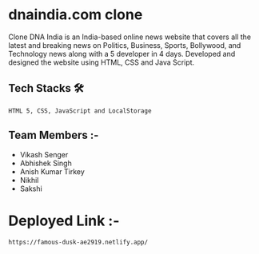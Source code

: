 # dnaindia.com clone
Clone DNA India is an India-based online news website that covers all the latest and breaking news on Politics, Business, Sports, Bollywood, and Technology news along with a 5 developer in 4 days.
Developed and designed the website using HTML, CSS and Java Script.

  
  ## Tech Stacks 🛠
    
    HTML 5, CSS, JavaScript and LocalStorage
    
  ## Team Members :-
  - Vikash Senger
  - Abhishek Singh
  - Anish Kumar Tirkey
  - Nikhil 
  - Sakshi
  
  
  <!-- ## Clone Snaps :-
  ![loginpage](https://user-images.githubusercontent.com/50591381/192936886-1e79cad7-0c2c-4a2d-9c4b-b5f607ab14d1.PNG)
  ![landing page](https://user-images.githubusercontent.com/50591381/192936921-8d059a5c-9008-4875-b889-3e9e552c4598.PNG)
  ![footer](https://user-images.githubusercontent.com/50591381/192936927-3daaa54e-5963-4965-8432-3c7b0f91817b.PNG) -->

  # Deployed Link :-
    https://famous-dusk-ae2919.netlify.app/
    
  

